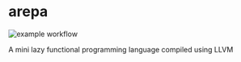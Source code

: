 # arepa

![example workflow](https://github.com/agustinmista/arepa/actions/workflows/haskell.yml/badge.svg)

A mini lazy functional programming language compiled using LLVM
